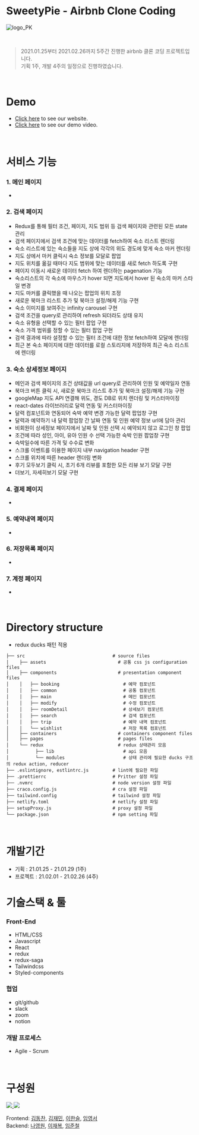 # SweetyPie - Airbnb Clone Coding
![logo_PK](https://user-images.githubusercontent.com/69497936/109405536-ed76eb80-79b4-11eb-8dbc-171b3d5856a3.png)

<br>

> 2021.01.25부터 2021.02.26까지 5주간 진행한 airbnb 클론 코딩 프로젝트입니다. <br>
> 기획 1주, 개발 4주의 일정으로 진행하였습니다.

<br>

# Demo

- [Click here](https://sweetypie.netlify.app/) to see our website.
- [Click here]() to see our demo video.

<br>

# 서비스 기능

### 1. 메인 페이지 

-

### 2. 검색 페이지

- Redux를 통해 필터 조건, 페이지, 지도 범위 등 검색 페이지와 관련된 모든 state 관리
- 검색 페이지에서 검색 조건에 맞는 데이터를 fetch하여 숙소 리스트 렌더링
- 숙소 리스트에 있는 숙소들을 지도 상에 각각의 위도 경도에 맞게 숙소 마커 렌더링
- 지도 상에서 마커 클릭시 숙소 정보를 모달로 팝업
- 지도 위치를 옮길 때마다 지도 범위에 맞는 데이터를 새로 fetch 하도록 구현
- 페이지 이동시 새로운 데이터 fetch 하여 렌더하는 pagenation 기능
- 숙소리스트의 각 숙소에 마우스가 hover 되면 지도에서 hover 된 숙소의 마커 스타일 변경
- 지도 마커를 클릭했을 때 나오는 팝업의 위치 조정
- 새로운 북마크 리스트 추가 및 북마크 설정/해제 기능 구현
- 숙소 이미지를 보여주는 infinity carousel 구현
- 검색 조건을 query로 관리하여 refresh 되더라도 상태 유지
- 숙소 유형을 선택할 수 있는 필터 팝업 구현
- 숙소 가격 범위를 정할 수 있는 필터 팝업 구현
- 검색 결과에 따라 설정할 수 있는 필터 조건에 대한 정보 fetch하여 모달에 렌더링
- 최근 본 숙소 페이지에 대한 데이터를 로컬 스토리지에 저장하여 최근 숙소 리스트에 렌더링

### 3. 숙소 상세정보 페이지

- 메인과 검색 페이지의 조건 상태값을 url query로 관리하여 인원 및 예약일자 연동
- 북마크 버튼 클릭 시, 새로운 북마크 리스트 추가 및 북마크 설정/해제 기능 구현
- googleMap 지도 API 연결해 위도, 경도 DB로 위치 렌더링 및 커스터마이징
- react-dates 라이브러리로 달력 연동 및 커스터마이징
- 달력 컴포넌트와 연동되어 숙박 예약 변경 가능한 달력 팝업창 구현
- 달력과 예약하기 내 달력 팝업창 간 날짜 연동 및 인원 예약 정보 url에 담아 관리
- 비회원이 상세정보 페이지에서 날짜 및 인원 선택 시 예약되지 않고 로그인 창 팝업
- 조건에 따라 성인, 아이, 유아 인원 수 선택 가능한 숙박 인원 팝업창 구현
- 숙박일수에 따른 가격 및 수수료 변화
- 스크롤 이벤트를 이용한 페이지 내부 navigation header 구현
- 스크롤 위치에 따른 header 렌더링 변화
- 후기 모두보기 클릭 시, 초기 6개 리뷰를 포함한 모든 리뷰 보기 모달 구현 
- 더보기, 자세히보기 모달 구현

### 4. 결제 페이지

- 

### 5. 예약내역 페이지

- 

### 6. 저장목록 페이지

- 

### 7. 계정 페이지

- 

<br>

# Directory structure
- redux ducks 패턴 적용

```
├── src                                 # source files
│    ├── assets                           # 공통 css js configuration files
│    ├── components                       # presentation component files
│    │   ├── booking                        # 예약 컴포넌트
│    │   ├── common                         # 공통 컴포넌트
│    │   ├── main                           # 메인 컴포넌트
│    │   ├── modify                         # 수정 컴포넌트
│    │   ├── roomDetail                     # 상세보기 컴포넌트
│    │   ├── search                         # 검색 컴포넌트
│    │   ├── trip                           # 예약 내역 컴포넌트
│    │   └── wishlist                       # 저장 목록 컴포넌트
│    ├── containers                       # containers component files
│    ├── pages                            # pages files
│    └── redux                            # redux 상태관리 모음
│          ├── lib                          # api 모음
│          └── modules                      # 상태 관리에 필요한 ducks 구조의 redux action, reducer
├── .eslintignore, estlintrc.js         # lint에 필요한 파일
├── .prettierrc                         # Pritter 설정 파일
├── .nvmrc                              # node version 설정 파일
├── craco.config.js                     # cra 설정 파일
├── tailwind.config                     # tailwind 설정 파일
├── netlify.toml                        # netlify 설정 파일
├── setupProxy.js                       # proxy 설정 파일
└── package.json                        # npm setting 파일
```

<br>

# 개발기간

- 기획 : 21.01.25 - 21.01.29 (1주)
- 프로젝트 : 21.02.01 - 21.02.26 (4주)

# 기술스택 & 툴

### Front-End

- HTML/CSS
- Javascript
- React
- redux
- redux-saga
- Tailwindcss
- Styled-components

### 협업

- git/github
- slack
- zoom
- notion

### 개발 프로세스

- Agile - Scrum


<br>

# 구성원
<a href="https://github.com/Fds17-FinalProject/SweetyPie_Frontend/graphs/contributors">
  <img src="https://contrib.rocks/image?repo=Fds17-FinalProject/SweetyPie_Frontend" />
</a>
<a href="https://github.com/Fds17-FinalProject/SweetyPie_Backend/graphs/contributors">
  <img src="https://contrib.rocks/image?repo=Fds17-FinalProject/SweetyPie_Backend" />
</a>

Frontend: [김동찬](https://github.com/dongchan-K), [김재민](https://github.com/Kim-Jaemin420), [이한슬](https://github.com/hanseul-lee), [임영서](https://github.com/youngseo-im) <br>
Backend: [나영원](https://github.com/FoeverNa), [이재복](https://github.com/Tezla-Lee), [임준철](https://github.com/limjoonchul)

<br>
